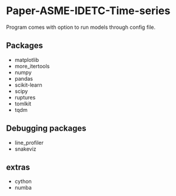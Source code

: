 # Paper-ASME-IDETC-Time-series


Program comes with option to run models through config file.
## Packages
* matplotlib
* more_itertools
* numpy
* pandas
* scikit-learn
* scipy
* ruptures
* tomlkit
* tqdm

## Debugging packages
* line_profiler
* snakeviz

## extras
* cython
* numba